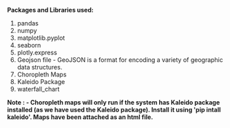 **Packages and Libraries used:**
1. pandas
2. numpy
3. matplotlib.pyplot
4. seaborn
5. plotly.express
6. Geojson file - GeoJSON is a format for encoding a variety of geographic data structures.
7. Choropleth Maps
8. Kaleido Package
9. waterfall_chart

**Note : - Choropleth maps will only run if the system has Kaleido package installed (as we have used the Kaleido package). Install it using 'pip intall kaleido'. Maps have been attached as an html file.**
